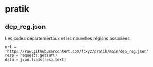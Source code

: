 # pratik

## dep_reg.json
Les codes départementaux et les nouvelles régions associées
 
``` import requests, json
url = 'https://raw.githubusercontent.com/fbxyz/pratik/main/dep_reg.json'
resp = requests.get(url)
data = json.loads(resp.text)
```
